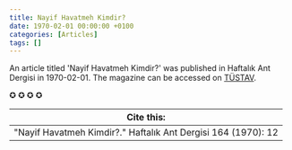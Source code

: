 ```yaml
---
title: Nayif Havatmeh Kimdir?
date: 1970-02-01 00:00:00 +0100
categories: [Articles]
tags: []
---
```


An article titled 'Nayif Havatmeh Kimdir?' was published in Haftalık Ant Dergisi in 1970-02-01. The magazine can be accessed on [TÜSTAV](https://www.tustav.org/sureli-yayinlar-arsivi/ant-dergisi/).

✪ ✪ ✪ ✪



| Cite this:   |
|--------|
| "Nayif Havatmeh Kimdir?." Haftalık Ant Dergisi 164 (1970): 12 


